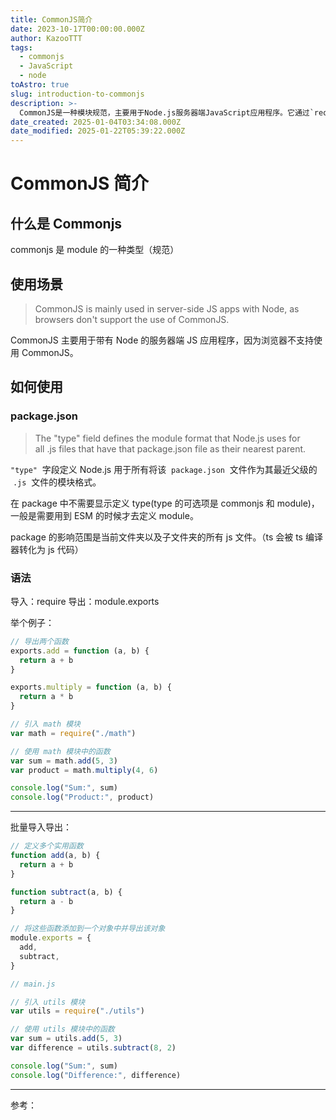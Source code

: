 ```yaml
---
title: CommonJS简介
date: 2023-10-17T00:00:00.000Z
author: KazooTTT
tags:
  - commonjs
  - JavaScript
  - node
toAstro: true
slug: introduction-to-commonjs
description: >-
  CommonJS是一种模块规范，主要用于Node.js服务器端JavaScript应用程序。它通过`require`函数导入模块，通过`module.exports`或`exports`导出模块内容。在`package.json`文件中，通过设置`"type"`字段为`"commonjs"`来指定模块格式。CommonJS不支持浏览器环境，是Node.js中模块管理的基础。
date_created: 2025-01-04T03:34:08.000Z
date_modified: 2025-01-22T05:39:22.000Z
---
```


# CommonJS 简介

## 什么是 Commonjs

commonjs 是 module 的一种类型（规范）

## 使用场景

> CommonJS is mainly used in server-side JS apps with Node, as browsers don't support the use of CommonJS.

CommonJS 主要用于带有 Node 的服务器端 JS 应用程序，因为浏览器不支持使用 CommonJS。

## 如何使用

### package.json

> The "type" field defines the module format that Node.js uses for all .js files that have that package.json file as their nearest parent.

`"type"`  字段定义 Node.js 用于所有将该  `package.json`  文件作为其最近父级的  `.js`  文件的模块格式。

在 package 中不需要显示定义 type(type 的可选项是 commonjs 和 module)，一般是需要用到 ESM 的时候才去定义 module。

package 的影响范围是当前文件夹以及子文件夹的所有 js 文件。（ts 会被 ts 编译器转化为 js 代码）

### 语法

导入：require 导出：module.exports

举个例子：

```jsx
// 导出两个函数
exports.add = function (a, b) {
  return a + b
}

exports.multiply = function (a, b) {
  return a * b
}
```

```jsx
// 引入 math 模块
var math = require("./math")

// 使用 math 模块中的函数
var sum = math.add(5, 3)
var product = math.multiply(4, 6)

console.log("Sum:", sum)
console.log("Product:", product)
```

---

批量导入导出：

```jsx
// 定义多个实用函数
function add(a, b) {
  return a + b
}

function subtract(a, b) {
  return a - b
}

// 将这些函数添加到一个对象中并导出该对象
module.exports = {
  add,
  subtract,
}
```

```jsx
// main.js

// 引入 utils 模块
var utils = require("./utils")

// 使用 utils 模块中的函数
var sum = utils.add(5, 3)
var difference = utils.subtract(8, 2)

console.log("Sum:", sum)
console.log("Difference:", difference)
```

---

参考：
